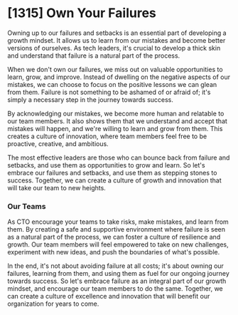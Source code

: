 # [1315] Own Your Failures

Owning up to our failures and setbacks is an essential part of developing a growth mindset. It allows us to learn from our mistakes and become better versions of ourselves. As tech leaders, it's crucial to develop a thick skin and understand that failure is a natural part of the process.

When we don't own our failures, we miss out on valuable opportunities to learn, grow, and improve. Instead of dwelling on the negative aspects of our mistakes, we can choose to focus on the positive lessons we can glean from them. Failure is not something to be ashamed of or afraid of; it's simply a necessary step in the journey towards success.

By acknowledging our mistakes, we become more human and relatable to our team members. It also shows them that we understand and accept that mistakes will happen, and we're willing to learn and grow from them. This creates a culture of innovation, where team members feel free to be proactive, creative, and ambitious.

The most effective leaders are those who can bounce back from failure and setbacks, and use them as opportunities to grow and learn. So let's embrace our failures and setbacks, and use them as stepping stones to success. Together, we can create a culture of growth and innovation that will take our team to new heights.

### Our Teams

As CTO encourage your teams to take risks, make mistakes, and learn from them. By creating a safe and supportive environment where failure is seen as a natural part of the process, we can foster a culture of resilience and growth. Our team members will feel empowered to take on new challenges, experiment with new ideas, and push the boundaries of what's possible.

In the end, it's not about avoiding failure at all costs; it's about owning our failures, learning from them, and using them as fuel for our ongoing journey towards success. So let's embrace failure as an integral part of our growth mindset, and encourage our team members to do the same. Together, we can create a culture of excellence and innovation that will benefit our organization for years to come.

